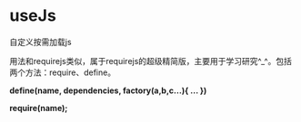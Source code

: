 # useJs
自定义按需加载js

用法和requirejs类似，属于requirejs的超级精简版，主要用于学习研究^_^。包括两个方法：require、define。


**define(name, dependencies, factory(a,b,c...){
  ...
})**


**require(name);**

